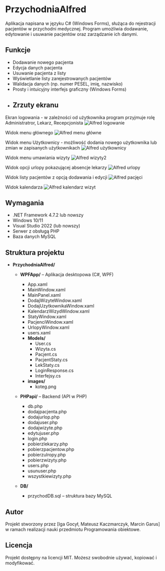 # PrzychodniaAlfred
Aplikacja napisana w języku C# (Windows Forms), służąca do rejestracji pacjentów w przychodni medycznej. Program umożliwia dodawanie, edytowanie i usuwanie pacjentów oraz zarządzanie ich danymi.
## Funkcje
- Dodawanie nowego pacjenta
- Edycja danych pacjenta
- Usuwanie pacjenta z listy
- Wyświetlanie listy zarejestrowanych pacjentów
- Walidacja danych (np. numer PESEL, imię, nazwisko)
- Prosty i intuicyjny interfejs graficzny (Windows Forms)
- ## Zrzuty ekranu
Ekran logowania - w zależności od użytkownika program przyjmuje rolę Administratror, Lekarz, Recepcjonista
![Alfred logowanie](https://github.com/user-attachments/assets/5c52c73e-9862-4421-bdd6-e8f56c8f1047)

Widok menu głównego
![Alfred menu główne](https://github.com/user-attachments/assets/6b0071c4-c8cd-427f-8ab1-12dfc787a882)

Widok menu Użytkownicy - możliwość dodania nowego użytkownika lub zmian w zapisanych użytkownikach
![Alfred użytkownicy](https://github.com/user-attachments/assets/03d3f64d-4229-4df8-997d-62e8819540fd)

Widok menu umawiania wizyty
![Alfred wizyty2](https://github.com/user-attachments/assets/6d0953c7-a162-4996-9d62-76370ffac087)

Widok opcji urlopy pokazującej absencje lekarzy
![Alfred urlopy](https://github.com/user-attachments/assets/a1d333d4-43b2-4f38-b50d-ccd85183c06a)

Widok listy pacjentów z opcją dodawania i edycji
![Alfred pacjęci](https://github.com/user-attachments/assets/21ca1982-de08-4911-ae7b-f39fc004547d)

Widok kalendarza
![Alfred kalendarz wizyt](https://github.com/user-attachments/assets/a5f6c393-85c7-4a43-a53d-1591e7dd2717)
## Wymagania
- .NET Framework 4.7.2 lub nowszy
- Windows 10/11
- Visual Studio 2022 (lub nowszy)
- Serwer z obsługą PHP
- Baza danych MySQL
##  Struktura projektu

- **PrzychodniaAlfred/**
  - **WPFApp/** – Aplikacja desktopowa (C#, WPF)
    - App.xaml  
    - MainWindow.xaml  
    - MainPanel.xaml  
    - DodajWizyteWindow.xaml  
    - DodajUzytkownikaWindow.xaml  
    - KalendarzWizydWindow.xaml  
    - StatyWindow.xaml  
    - PacjenciWindow.xaml  
    - UrlopyWindow.xaml  
    - users.xaml  
    - **Models/**
      - User.cs  
      - Wizyta.cs  
      - Pacjent.cs  
      - PacjentStaty.cs  
      - LekStaty.cs  
      - LoginResponse.cs  
      - Interfejsy.cs  
    - **images/**
      - koteg.png  

  - **PHPapi/** – Backend (API w PHP)
    - db.php  
    - dodajpacjenta.php  
    - dodajurlop.php  
    - dodajuser.php  
    - dodajwizyte.php  
    - edytujuser.php  
    - login.php  
    - pobierzlekarzy.php  
    - pobierzpacjentow.php  
    - pobierzulropy.php  
    - pobierzwizyty.php  
    - users.php  
    - usunuser.php  
    - wszystkiewizyty.php  

  - **DB/**
    - przychodDB.sql – struktura bazy MySQL


## Autor
Projekt stworzony przez [Iga Gocył, Mateusz Kaczmarczyk, Marcin Garus] w ramach realizacji nauki przedmiotu Programowania obiektowe.
## Licencja
Projekt dostępny na licencji MIT. Możesz swobodnie używać, kopiować i modyfikować.
